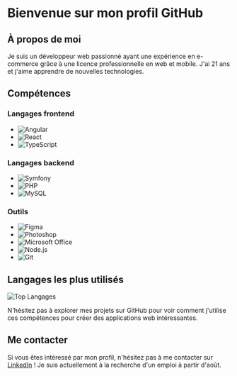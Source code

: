 # Bienvenue sur mon profil GitHub

## À propos de moi

Je suis un développeur web passionné ayant une expérience en e-commerce grâce à une licence professionnelle en web et mobile. J'ai 21 ans et j'aime apprendre de nouvelles technologies.

## Compétences

### Langages frontend

- ![Angular](https://img.shields.io/badge/-Angular-DD0031?logo=angular&logoColor=white&style=for-the-badge)
- ![React](https://img.shields.io/badge/-React-61DAFB?logo=react&logoColor=white&style=for-the-badge)
- ![TypeScript](https://img.shields.io/badge/-TypeScript-007ACC?logo=typescript&logoColor=white&style=for-the-badge)

### Langages backend

- ![Symfony](https://img.shields.io/badge/-Symfony-000000?logo=symfony&logoColor=white&style=for-the-badge)
- ![PHP](https://img.shields.io/badge/-PHP-777BB4?logo=php&logoColor=white&style=for-the-badge)
- ![MySQL](https://img.shields.io/badge/-MySQL-4479A1?logo=mysql&logoColor=white&style=for-the-badge)

### Outils

- ![Figma](https://img.shields.io/badge/-Figma-F24E1E?logo=figma&logoColor=white&style=for-the-badge)
- ![Photoshop](https://img.shields.io/badge/-Photoshop-31A8FF?logo=adobe-photoshop&logoColor=white&style=for-the-badge)
- ![Microsoft Office](https://img.shields.io/badge/-Microsoft_Office-D83B01?logo=microsoft-office&logoColor=white&style=for-the-badge)
- ![Node.js](https://img.shields.io/badge/-Node.js-339933?logo=node.js&logoColor=white&style=for-the-badge)
- ![Git](https://img.shields.io/badge/-Git-F05032?logo=git&logoColor=white&style=for-the-badge)

## Langages les plus utilisés

![Top Langages](https://github-readme-stats.vercel.app/api/top-langs/?username=votre_nom_d_utilisateur&layout=compact)

N'hésitez pas à explorer mes projets sur GitHub pour voir comment j'utilise ces compétences pour créer des applications web intéressantes.

## Me contacter

Si vous êtes intéressé par mon profil, n'hésitez pas à me contacter sur [LinkedIn](https://www.linkedin.com/in/votre_nom_d_utilisateur/) ! Je suis actuellement à la recherche d'un emploi à partir d'août.
